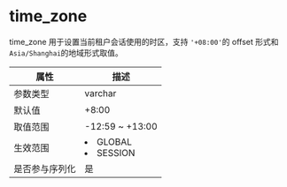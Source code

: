 # time_zone

time_zone 用于设置当前租户会话使用的时区，支持 `'+08:00'`的 offset 形式和 `Asia/Shanghai`的地域形式取值。

| **属性**  |                                                   **描述**                                                   |
|---------|------------------------------------------------------------------------------------------------------------|
| 参数类型    | varchar                 |
| 默认值     | +8:00                   |
| 取值范围    | -12:59 \~ +13:00        |
| 生效范围    | <li> GLOBAL   <li> SESSION    |
| 是否参与序列化 | 是                       |
